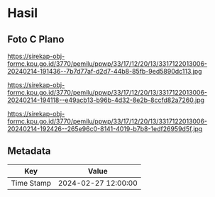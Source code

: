 # Hasil

## Foto C Plano

https://sirekap-obj-formc.kpu.go.id/3770/pemilu/ppwp/33/17/12/20/13/3317122013006-20240214-191436--7b7d77af-d2d7-44b8-85fb-9ed5890dc113.jpg

https://sirekap-obj-formc.kpu.go.id/3770/pemilu/ppwp/33/17/12/20/13/3317122013006-20240214-194118--e49acb13-b96b-4d32-8e2b-8ccfd82a7260.jpg

https://sirekap-obj-formc.kpu.go.id/3770/pemilu/ppwp/33/17/12/20/13/3317122013006-20240214-192426--265e96c0-8141-4019-b7b8-1edf26959d5f.jpg


## Metadata

| Key        | Value               |
| ---------- | ------------------- |
| Time Stamp | 2024-02-27 12:00:00 |



